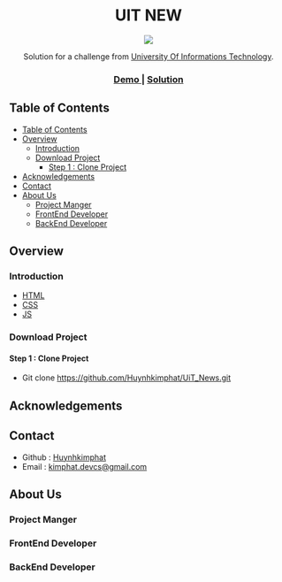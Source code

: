 <h1 align="center">UIT NEW</h1>

<p align="center">
  <img src="https://user-images.githubusercontent.com/30569818/118405764-6d9f1a00-b6a3-11eb-8a5f-5ad8d1ebf7fc.png">
</p>
<div align="center">
   Solution for a challenge from  <a href="https://www.uit.edu.vn/" target="_blank">University Of Informations Technology</a>.
</div>

<div align="center">
  <h3>
    <a href="">
      Demo
    </a>
    <span> | </span>
    <a href="https://github.com/Huynhkimphat/">
      Solution
    </a>
  </h3>
</div>
<!-- TABLE OF CONTENTS -->

## Table of Contents

- [Table of Contents](#table-of-contents)
- [Overview](#overview)
  - [Introduction](#introduction)
  - [Download Project](#download-project)
    - [Step 1 : Clone Project](#step-1--clone-project)
- [Acknowledgements](#acknowledgements)
- [Contact](#contact)
- [About Us](#about-us)
  - [Project Manger](#project-manger)
  - [FrontEnd Developer](#frontend-developer)
  - [BackEnd Developer](#backend-developer)

## Overview

### Introduction

- [HTML](https://en.wikipedia.org/wiki/HTML)
- [CSS](https://en.wikipedia.org/wiki/CSS) 
- [JS](https://en.wikipedia.org/wiki/JavaScript)

### Download Project

#### Step 1 : Clone Project

- Git clone https://github.com/Huynhkimphat/UiT_News.git

## Acknowledgements


## Contact
- Github : [Huynhkimphat](https://github.com/Huynhkimphat)
- Email :   kimphat.devcs@gmail.com

## About Us
### Project Manger 
### FrontEnd Developer 
### BackEnd Developer
